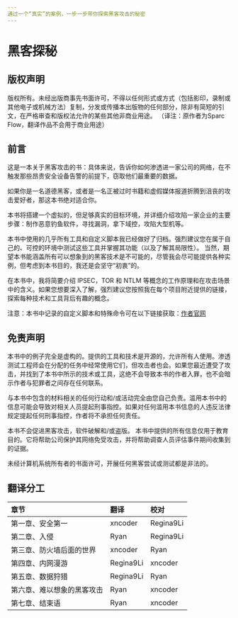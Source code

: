 ```yaml
---
通过一个“真实”的案例，一步一步带你探索黑客攻击的秘密
---
```


# 黑客探秘

## 版权声明

版权所有。未经出版商事先书面许可，不得以任何形式或方式（包括影印，录制或其他电子或机械方法）复制，分发或传播本出版物的任何部分，除非有简短的引文，在严格审查和版权法允许的某些其他非商业用途。 （译注：原作者为Sparc Flow，翻译作品不会用于商业用途）

## 前言

这是一本关于黑客攻击的书：具体来说，告诉你如何渗透进一家公司的网络，在不触发那些昂贵安全设备告警的前提下，窃取他们最重要的数据。

如果你是一名道德黑客，或者是一名正被过时书籍和虚假媒体报道折腾到沮丧的攻击爱好者，那这本书绝对适合你。

本书将搭建一个虚拟的，但足够真实的目标环境，并详细介绍攻陷一家企业的主要步骤：制作恶意钓鱼软件，寻找漏洞，拿下域控，攻陷大型机等。

本书中使用的几乎所有工具和自定义脚本我已经做好了归档。强烈建议您在属于自己的、可控的环境中测试这些工具并掌握其功能（以及了解其局限性）。 当然，期望本书能涵盖所有可以想象到的黑客技术是不可能的，尽管我会尽可能提供各种实例，但考虑到本书目的，我还是会坚守“初衷”的。

在本书中，我将简要介绍 IPSEC，TOR 和 NTLM 等概念的工作原理和在攻击场景中的含义。如果您想要深入了解，强烈建议您按照我在每个项目附近提供的链接，探索每种技术和工具背后有趣的概念。

注意：本书中记录的自定义脚本和特殊命令可在以下链接获取：[作者官网](https://github.com/HackLikeAPornstar/)

## 免责声明

本书中的例子完全是虚构的。提供的工具和技术是开源的，允许所有人使用。渗透测试工程师会在分配的任务中经常使用它们，但攻击者也会。如果您最近遭受了攻击，并找到了本书中所示的技术或工具，这绝不会导致本书的作者入罪，也不会暗示作者与犯罪者之间存在任何联系。

与本书中包含的材料相关的任何行动和/或活动完全由您自己负责。滥用本书中的信息可能会导致对相关人员提起刑事指控。如果对任何滥用本书信息的人违反法律规定提起任何刑事指控，作者将不承担任何责任。

本书不会促进黑客攻击，软件破解和/或盗版。 本书中提供的所有信息仅用于教育目的。它将帮助公司保护其网络免受攻击，并将帮助调查人员评估事件期间收集到的证据。

未经计算机系统所有者的书面许可，开展任何黑客尝试或测试都是非法的。

## 翻译分工

| 章节 | 翻译 | 校对 |
| :--- | :--- | :--- |
| 第一章、安全第一 | xncoder | Regina9Li |
| 第二章、入侵 | Ryan | Regina9Li |
| 第三章、防火墙后面的世界 | xncoder | Ryan |
| 第四章、内网漫游 | Regina9Li | xncoder |
| 第五章、数据狩猎 | Regina9Li | Ryan |
| 第六章、难以想象的黑客攻击 | Ryan | xncoder |
| 第七章、结束语 | Ryan | xncoder |

